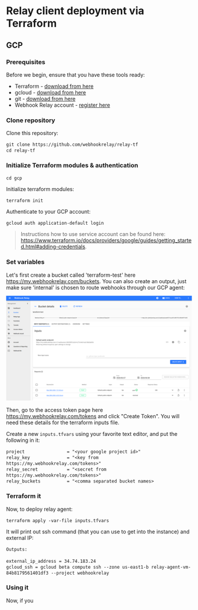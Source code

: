 # Relay client deployment via Terraform 

## GCP

### Prerequisites

Before we begin, ensure that you have these tools ready:

* Terraform - [download from here](https://www.terraform.io/downloads.html)
* gcloud - [download from here](https://cloud.google.com/sdk/gcloud/)
* git - [download from here](https://git-scm.com/downloads)
* Webhook Relay account - [register here](https://my.webhookrelay.com/)

### Clone repository

Clone this repository:

```
git clone https://github.com/webhookrelay/relay-tf
cd relay-tf
```

### Initialize Terraform modules & authentication

```
cd gcp
```

Initialize terraform modules:

```
terraform init
```

Authenticate to your GCP account:

```
gcloud auth application-default login
```

> Instructions how to use service account can be found here: https://www.terraform.io/docs/providers/google/guides/getting_started.html#adding-credentials.

### Set variables

Let's first create a bucket called 'terraform-test' here https://my.webhookrelay.com/buckets. You can also create an output, just make sure 'internal' is chosen to route webhooks through our GCP agent:

![Bucket config](https://raw.githubusercontent.com/webhookrelay/relay-tf/master/static/terraform-bucket.png)

Then, go to the access token page here https://my.webhookrelay.com/tokens and click "Create Token". You will need these details for the terraform inputs file.

Create a new `inputs.tfvars` using your favorite text editor, and put the following in it:

```
project                = "<your google project id>"
relay_key              = "<key from https://my.webhookrelay.com/tokens>"
relay_secret           = "<secret from https://my.webhookrelay.com/tokens>"
relay_buckets          = "<comma separated bucket names>
```

### Terraform it

Now, to deploy relay agent:

```
terraform apply -var-file inputs.tfvars
```

It will print out ssh command (that you can use to get into the instance) and external IP:

```
Outputs:

external_ip_address = 34.74.183.24
gcloud_ssh = gcloud beta compute ssh --zone us-east1-b relay-agent-vm-84b8179561401df3 --project webhookrelay
```

### Using it

Now, if you 